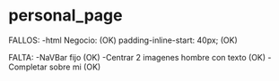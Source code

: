 # personal_page
FALLOS: 
-html Negocio: (OK)
padding-inline-start: 40px; (OK)

FALTA:
-NaVBar fijo  (OK)
-Centrar 2 imagenes hombre con texto (OK)
-Completar sobre mi (OK)
